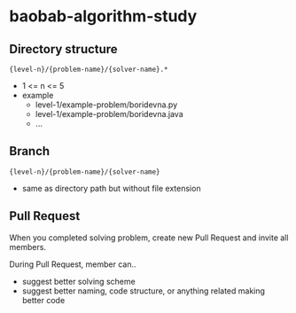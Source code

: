 # baobab-algorithm-study

## Directory structure
`{level-n}/{problem-name}/{solver-name}.*`
- 1 <= n <= 5
- example
  - level-1/example-problem/boridevna.py
  - level-1/example-problem/boridevna.java
  - ...

## Branch
`{level-n}/{problem-name}/{solver-name}`
- same as directory path but without file extension

## Pull Request
When you completed solving problem, create new Pull Request and invite all members.

During Pull Request, member can..
- suggest better solving scheme
- suggest better naming, code structure, or anything related making better code

